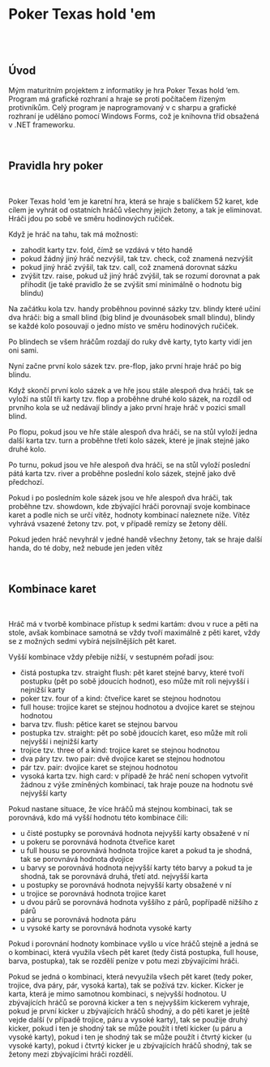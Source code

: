 <h1>Poker Texas hold 'em</h1>
<br>
<br>
<h2>Úvod</h2>
<p>Mým maturitním projektem z informatiky je hra Poker Texas hold ‘em.
Program má grafické rozhraní a hraje se proti počítačem řízeným protivníkům.
Celý program je naprogramovaný v c sharpu a grafické rozhraní je uděláno pomocí Windows Forms, což je knihovna tříd obsažená v .NET frameworku.</p>
<br>
<h2>Pravidla hry poker</h2>
<br>
<p>Poker Texas hold ‘em je karetní hra, která se hraje s balíčkem 52 karet, kde cílem je vyhrát od ostatních hráčů všechny jejich žetony, a tak je eliminovat. Hráči jdou po sobě ve směru hodinových ručiček.</p>
<p>Když je hráč na tahu, tak má možnosti:</p>
<ul>
  <li>	zahodit karty tzv. fold, čímž se vzdává v této handě</li>
  <li>	pokud žádný jiný hráč nezvýšil, tak tzv. check, což znamená nezvýšit</li>
  <li>	pokud jiný hráč zvýšil, tak tzv. call, což znamená dorovnat sázku</li>
  <li>	zvýšit tzv. raise, pokud už jiný hráč zvýšil, tak se rozumí dorovnat a pak přihodit (je také pravidlo že se zvýšit smí minimálně o hodnotu big blindu)</li>
</ul>
<p>Na začátku kola tzv. handy proběhnou povinné sázky tzv. blindy které učiní dva hráči: big a small blind (big blind je dvounásobek small blindu), blindy se každé kolo posouvají o jedno místo ve směru hodinových ručiček.</p>
  <p>Po blindech se všem hráčům rozdají do ruky dvě karty, tyto karty vidí jen oni sami.</p>
  <p>Nyní začne první kolo sázek tzv. pre-flop, jako první hraje hráč po big blindu.</p>
<p>Když skončí první kolo sázek a ve hře jsou stále alespoň dva hráči, tak se vyloží na stůl tři karty tzv. flop a proběhne druhé kolo sázek, na rozdíl od prvního kola se už nedávají blindy a jako první hraje hráč v pozici small blind.</p>
<p>Po flopu, pokud jsou ve hře stále alespoň dva hráči, se na stůl vyloží jedna další karta tzv. turn a proběhne třetí kolo sázek, které je jinak stejné jako druhé kolo.</p>
<p>Po turnu, pokud jsou ve hře alespoň dva hráči, se na stůl vyloží poslední pátá karta tzv. river a proběhne poslední kolo sázek, stejně jako dvě předchozí.</p>
<p>Pokud i po posledním kole sázek jsou ve hře alespoň dva hráči, tak proběhne tzv. showdown, kde zbývající hráči porovnají svoje kombinace karet a podle nich se určí vítěz, hodnoty kombinací naleznete níže. Vítěz vyhrává vsazené žetony tzv. pot, v případě remízy se žetony dělí.</p>
<p>Pokud jeden hráč nevyhrál v jedné handě všechny žetony, tak se hraje další handa, do té doby, než nebude jen jeden vítěz</p>
<br>
<h2>Kombinace karet</h2>
<br>
<p>Hráč má v tvorbě kombinace přístup k sedmi kartám: dvou v ruce a pěti na stole, avšak kombinace samotná se vždy tvoří maximálně z pěti karet, vždy se z možných sedmi vybírá nejsilnějších pět karet.</p>
<p>Vyšší kombinace vždy přebije nižší, v sestupném pořadí jsou:</p>
<ul>
<li>čistá postupka tzv. straight flush: pět karet stejné barvy, které tvoří postupku (pět po sobě jdoucích hodnot), eso může mít roli nejvyšší i nejnižší karty</li>
<li>poker tzv. four of a kind: čtveřice karet se stejnou hodnotou</li>
<li>full house: trojice karet se stejnou hodnotou a dvojice karet se stejnou hodnotou</li>
<li>barva tzv. flush: pětice karet se stejnou barvou</li>
<li>postupka tzv. straight: pět po sobě jdoucích karet, eso může mít roli nejvyšší i nejnižší karty</li>
<li>trojice tzv. three of a kind: trojice karet se stejnou hodnotou</li>
<li>dva páry tzv. two pair: dvě dvojice karet se stejnou hodnotou</li>
<li>pár tzv. pair: dvojice karet se stejnou hodnotou</li>
<li>vysoká karta tzv. high card: v případě že hráč není schopen vytvořit žádnou z výše zmíněných kombinací, tak hraje pouze na hodnotu své nejvyšší karty</li>
  </ul>
<p>Pokud nastane situace, že více hráčů má stejnou kombinaci, tak se porovnává, kdo má vyšší hodnotu této kombinace čili:</p>
<ul>
<li>u čisté postupky se porovnává hodnota nejvyšší karty obsažené v ní</li>
<li>u pokeru se porovnává hodnota čtveřice karet</li>
<li>u full housu se porovnává hodnota trojice karet a pokud ta je shodná, tak se porovnává hodnota dvojice</li>
<li>u barvy se porovnává hodnota nejvyšší karty této barvy a pokud ta je shodná, tak se porovnává druhá, třetí atd. nejvyšší karta</li>
<li>u postupky se porovnává hodnota nejvyšší karty obsažené v ní</li>
<li>u trojice se porovnává hodnota trojice karet</li>
<li>u dvou párů se porovnává hodnota vyššího z párů, popřípadě nižšího z párů</li>
<li>u páru se porovnává hodnota páru</li>
<li>u vysoké karty se porovnává hodnota vysoké karty</li>
  </ul>
<p>Pokud i porovnání hodnoty kombinace vyšlo u více hráčů stejně a jedná se o kombinaci, která využila všech pět karet (tedy čistá postupka, full house, barva, postupka), tak se rozdělí peníze v potu mezi zbývajícími hráči.</p>
<p>Pokud se jedná o kombinaci, která nevyužila všech pět karet (tedy poker, trojice, dva páry, pár, vysoká karta), tak se požívá tzv. kicker. Kicker je karta, která je mimo samotnou kombinaci, s nejvyšší hodnotou. U zbývajících hráčů se porovná kicker a ten s nejvyšším kickerem vyhraje, pokud je první kicker u zbývajících hráčů shodný, a do pěti karet je ještě vejde další (v případě trojice, páru a vysoké karty), tak se použije druhý kicker, pokud i ten je shodný tak se může použít i třetí kicker (u páru a vysoké karty), pokud i ten je shodný tak se může použít i čtvrtý kicker (u vysoké karty), pokud i čtvrtý kicker je u zbývajících hráčů shodný, tak se žetony mezi zbývajícími hráči rozdělí.</p>





